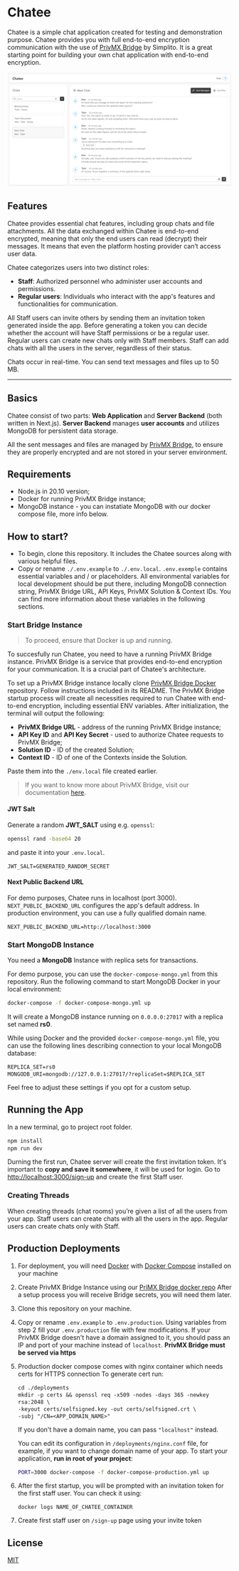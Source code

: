 # Chatee

Chatee is a simple chat application created for testing and demonstration purpose. Chatee provides you with full end-to-end encryption communication with the use of [PrivMX Bridge](https://github.com/simplito/privmx-bridge) by Simplito. It is a great starting point for building your own chat application with end-to-end encryption.

![chatee](./chatee.png)

## Features

Chatee provides essential chat features, including group chats and file attachments. All the data exchanged within Chatee is
end-to-end encrypted, meaning that only the end users can read (decrypt) their messages. It means that even the platform hosting
provider can’t access user data.

Chatee categorizes users into two distinct roles:

- **Staff**: Authorized personnel who administer user accounts and permissions.
- **Regular users**: Individuals who interact with the app's features and functionalities for communication.

All Staff users can invite others by sending them an invitation token generated inside the app. Before generating a
token you can decide whether the account will have Staff permissions or be a regular user. Regular users can create new
chats only with Staff members. Staff can add chats with all the users in the server, regardless of their status.

Chats occur in real-time. You can send text messages and files up to 50 MB.

---

## Basics

Chatee consist of two parts: **Web Application** and **Server Backend** (both written in Next.js). **Server Backend** manages **user accounts** and utilizes MongoDB for persistent data storage.

All the sent messages and files are managed by [PrivMX Bridge](https://github.com/simplito/privmx-bridge), to ensure they are properly encrypted and are not stored in your server environment.

## Requirements

- Node.js in 20.10 version;
- Docker for running PrivMX Bridge instance;
- MongoDB instance - you can instatiate MongoDB with our docker compose file, more info below.

## How to start?

- To begin, clone this repository. It includes the Chatee sources along with various helpful files.
- Copy or rename `./.env.example` to `./.env.local`. `.env.exemple` contains essential variables and / or placeholders. All environmental variables for local development should be put there, including MongoDB connection string, PrivMX Bridge URL, API Keys, PrivMX Solution & Context IDs. You can find more information about these variables in the following sections.

 ### **Start Bridge Instance**

 > To proceed, ensure that Docker is up and running.

To succesfully run Chatee, you need to have a running PrivMX Bridge instance. PrivMX Bridge is a service that provides end-to-end encryption for your communication. It is a crucial part of Chatee's architecture.

To set up a PrivMX Bridge instance locally clone [PrivMX Bridge Docker](https://github.com/simplito/privmx-bridge-docker) repository. Follow instructions included in its README. The PrivMX Bridge startup process will create all necessities required to run Chatee with end-to-end encryption, including essential ENV variables. After initialization, the terminal will output the following:

- **PrivMX Bridge URL** - address of the running PrivMX Bridge instance;
- **API Key ID** and **API Key Secret** - used to authorize Chatee requests to PrivMX Bridge;
- **Solution ID** - ID of the created Solution;
- **Context ID** - ID of one of the Contexts inside the Solution.

Paste them into the `./env.local` file created earlier.

> If you want to know more about PrivMX Bridge, visit our documentation [here](https://docs.privmx.dev/).

#### JWT Salt

Generate a random **JWT_SALT** using e.g. `openssl`:

```sh
openssl rand -base64 20
```

and paste it into your `.env.local`.

```ENV
JWT_SALT=GENERATED_RANDOM_SECRET
```

#### Next Public Backend URL

For demo purposes, Chatee runs in localhost (port 3000). `NEXT_PUBLIC_BACKEND_URL` configures the app's default address. In production environment, you can use a fully qualified domain name.

```ENV
NEXT_PUBLIC_BACKEND_URL=http://localhost:3000
```

### **Start MongoDB Instance**

You need a **MongoDB** Instance with replica sets for transactions.

For demo purpose, you can use the `docker-compose-mongo.yml` from this repository. Run the following command to start MongoDB Docker in your local environment:

```sh
docker-compose -f docker-compose-mongo.yml up
```

It will create a MongoDB instance running on `0.0.0.0:27017` with a replica set named **rs0**.

While using Docker and the provided `docker-compose-mongo.yml` file, you can use the following lines describing connection to your local MongoDB database:

```ENV
REPLICA_SET=rs0
MONGODB_URI=mongodb://127.0.0.1:27017/?replicaSet=$REPLICA_SET
```

Feel free to adjust these settings if you opt for a custom setup.

## Running the App

In a new terminal, go to project root folder.

```sh
npm install
npm run dev
```

Durning the first run,  Chatee server will create the first invitation token. It's important to  **copy and save it somewhere**, it will be used for login.
Go to <http://localhost:3000/sign-up> and create the first Staff user.

### Creating Threads

When creating threads (chat rooms) you’re given a list of all the users from your app.
Staff users can create chats with all the users in the app.
Regular users can create chats only with Staff.

## Production Deployments

1. For deployment, you will need [Docker](https://docs.docker.com/engine/install/ubuntu/) with [Docker Compose](https://docs.docker.com/compose/install/) installed on your machine
2. Create PrivMX Bridge Instance using our [PriMX Bridge docker repo](https://github.com/simplito/privmx-bridge-docker) 
    After a setup process you will receive Bridge secrets, you will need them later.
3. Clone this repository on your machine.
4. Copy or rename `.env.example` to `.env.production`.
    Using variables from step 2 fill your `.env.production` file with few modifications.
    If your PrivMX Bridge doesn't have a domain assigned to it, you should pass an IP and port of your machine 
    instead of `localhost`. 
    **PrivMX Bridge must be served via https**
5. Production docker compose comes with nginx container which needs certs for HTTPS connection
   To generate cert run:
    ```
    cd ./deployments
    mkdir -p certs && openssl req -x509 -nodes -days 365 -newkey rsa:2048 \
    -keyout certs/selfsigned.key -out certs/selfsigned.crt \
    -subj "/CN=<APP_DOMAIN_NAME>"
    ```
    If you don't have a domain name, you can pass `"localhost"` instead.  

    You can edit its configuration in `/deployments/nginx.conf` file, for example, if
    you want to change domain name of your app.
   To start your application, **run in root of your project**:
    ```sh
    PORT=3000 docker-compose -f docker-compose-production.yml up
    ```
6. After the first startup, you will be prompted with an invitation token for the first staff user.
    You can check it using:
   ```
   docker logs NAME_OF_CHATEE_CONTAINER 
   ```
7. Create first staff user on `/sign-up` page using your invite token

## License

[MIT](./LICENSE)
